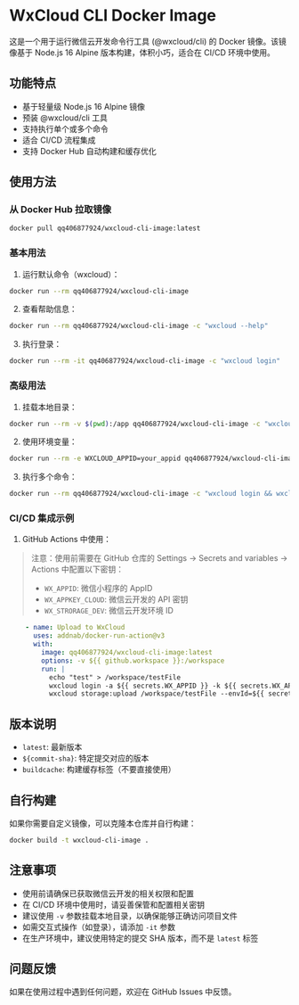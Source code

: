 # WxCloud CLI Docker Image

这是一个用于运行微信云开发命令行工具 (@wxcloud/cli) 的 Docker 镜像。该镜像基于 Node.js 16 Alpine 版本构建，体积小巧，适合在 CI/CD 环境中使用。

## 功能特点

- 基于轻量级 Node.js 16 Alpine 镜像
- 预装 @wxcloud/cli 工具
- 支持执行单个或多个命令
- 适合 CI/CD 流程集成
- 支持 Docker Hub 自动构建和缓存优化

## 使用方法

### 从 Docker Hub 拉取镜像

```bash
docker pull qq406877924/wxcloud-cli-image:latest
```

### 基本用法

1. 运行默认命令（wxcloud）：
```bash
docker run --rm qq406877924/wxcloud-cli-image
```

2. 查看帮助信息：
```bash
docker run --rm qq406877924/wxcloud-cli-image -c "wxcloud --help"
```

3. 执行登录：
```bash
docker run --rm -it qq406877924/wxcloud-cli-image -c "wxcloud login"
```

### 高级用法

1. 挂载本地目录：
```bash
docker run --rm -v $(pwd):/app qq406877924/wxcloud-cli-image -c "wxcloud deploy"
```

2. 使用环境变量：
```bash
docker run --rm -e WXCLOUD_APPID=your_appid qq406877924/wxcloud-cli-image -c "wxcloud deploy"
```

3. 执行多个命令：
```bash
docker run --rm qq406877924/wxcloud-cli-image -c "wxcloud login && wxcloud deploy"
```

### CI/CD 集成示例

1. GitHub Actions 中使用：

> 注意：使用前需要在 GitHub 仓库的 Settings -> Secrets and variables -> Actions 中配置以下密钥：
> - `WX_APPID`: 微信小程序的 AppID
> - `WX_APPKEY_CLOUD`: 微信云开发的 API 密钥
> - `WX_STRORAGE_DEV`: 微信云开发环境 ID

```yaml
    - name: Upload to WxCloud
      uses: addnab/docker-run-action@v3
      with:
        image: qq406877924/wxcloud-cli-image:latest
        options: -v ${{ github.workspace }}:/workspace
        run: |
          echo "test" > /workspace/testFile
          wxcloud login -a ${{ secrets.WX_APPID }} -k ${{ secrets.WX_APPKEY_CLOUD }} 
          wxcloud storage:upload /workspace/testFile --envId=${{ secrets.WX_STRORAGE_DEV }} --mode=storage --remotePath=/
```

## 版本说明

- `latest`: 最新版本
- `${commit-sha}`: 特定提交对应的版本
- `buildcache`: 构建缓存标签（不要直接使用）

## 自行构建

如果你需要自定义镜像，可以克隆本仓库并自行构建：

```bash
docker build -t wxcloud-cli-image .
```

## 注意事项

- 使用前请确保已获取微信云开发的相关权限和配置
- 在 CI/CD 环境中使用时，请妥善保管和配置相关密钥
- 建议使用 `-v` 参数挂载本地目录，以确保能够正确访问项目文件
- 如需交互式操作（如登录），请添加 `-it` 参数
- 在生产环境中，建议使用特定的提交 SHA 版本，而不是 `latest` 标签

## 问题反馈

如果在使用过程中遇到任何问题，欢迎在 GitHub Issues 中反馈。